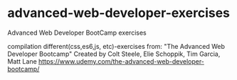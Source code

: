 # advanced-web-developer-exercises
Advanced Web Developer BootCamp exercises

compilation different(css,es6,js, etc)-exercises from: "The Advanced Web Developer Bootcamp" Created by Colt Steele, Elie Schoppik, Tim Garcia, Matt Lane https://www.udemy.com/the-advanced-web-developer-bootcamp/
